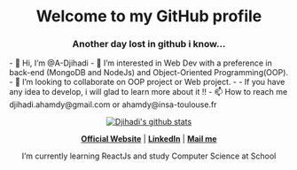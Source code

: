 <h1 align="center">Welcome to my GitHub profile</h1>

<h3 align="center">Another day lost in github i know...</h1>
- 👋 Hi, I’m @A-Djihadi
- 👀 I’m interested in Web Dev with a preference in back-end (MongoDB and NodeJs) and Object-Oriented Programming(OOP).
- 💞️ I’m looking to collaborate on OOP project or Web project.
- - If you have any idea to develop, i will glad to learn more about it !! 
- 📫 How to reach me djihadi.ahamdy@gmail.com or ahamdy@insa-toulouse.fr

<p align="center">
  <a href="https://github.com/A-Djihadi"><img src="https://github-readme-stats.vercel.app/api?username=A-Djihadi&hide_border=true&show_icons=true" alt="Djihadi's github stats"></a>
</p>

<p align="center">
  <strong><a href="https://www.djihadi-ahamdy.fr">Official Website</a></strong> |
  <strong><a href="https://www.linkedin.com/in/djiahdi-a">LinkedIn</a></strong> |
  <strong><a href="mailto:djihadi.ahamdy@gmail.com">Mail me</a></strong>
</p>

<p align="center">I’m currently learning ReactJs and study Computer Science at School</p>
